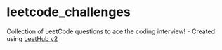 # leetcode_challenges
Collection of LeetCode questions to ace the coding interview! - Created using [LeetHub v2](https://github.com/arunbhardwaj/LeetHub-2.0)

